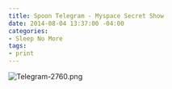```yaml
---
title: Spoon Telegram - Myspace Secret Show
date: 2014-08-04 13:37:00 -04:00
categories:
- Sleep No More
tags:
- print
---
```


![Telegram-2760.png](/uploads/Telegram-2760.png)